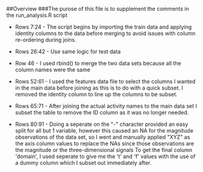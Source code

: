##Overview
###The purose of this file is to supplement the comments in the run_analysis.R script

* Rows 7:24 - The script begins by importing the train data and applying identity columns to the data before merging to avoid issues with column re-ordering during joins.
* Rows 26:42 - Use same logic for test data

* Row 46 - I used rbind() to merge the two data sets because all the column names were the same
* Rows 52:61 - I used the features data file to select the columns I wanted in the main data before joining as this is to do with a quick subset. I removed the identity column to line up the columns to be subset.

* Rows 65:71 - After joining the actual activity names to the main data set I subset the table to remove the ID column as it was no longer needed.
* Rows 80:91 - Doing a seperate on the "-" character provided an easy split for all but 1 variable, however this caused an NA for the magnitude observations of the data set, so I went and manually applied "XYZ" as the axis column values to replace the NAs since those observations are the magnitude or the three-dimensional signals
  To get the final column 'domain', I used seperate to give me the 't' and 'f' values with the use of a dummy column which I subset out immediately after.
  

